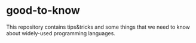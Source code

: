 # good-to-know
This repository contains tips&amp;tricks and some things that we need to know about widely-used programming languages.
